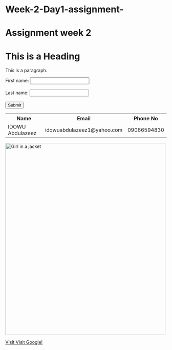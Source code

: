 # Week-2-Day1-assignment-

<!DOCTYPE html>
<html>
<head>
  <meta charset="UTF-8">
  <meta name="viewport" content="width=device-width, initial-scale=1.0">
</head>
<body>
<h1>Assignment week 2</h1>
<h1>This is a Heading</h1>
<p>This is a paragraph.</p>

<form >
  <label for="fname">First name:</label>
  <input type="text" id="fname" name="fname"><br><br>
  <label for="lname">Last name:</label>
  <input type="text" id="lname" name="lname"><br><br>
  <input type="submit" value="Submit">
</form>

<table>
  <tr>
    <th>Name</th>
    <th>Email</th>
    <th>Phone No</th>
  </tr>
  <tr>
    <td>IDOWU Abdulazeez</td>
    <td>idowuabdulazeez1@yahoo.com</td>
     <td>09066594830</td>
  </tr>
</table>

<img src="img_girl.jpg" alt="Girl in a jacket" width="500" height="600">

<a href="google.com/">Visit Visit Google!</a>
</body>
</html>
